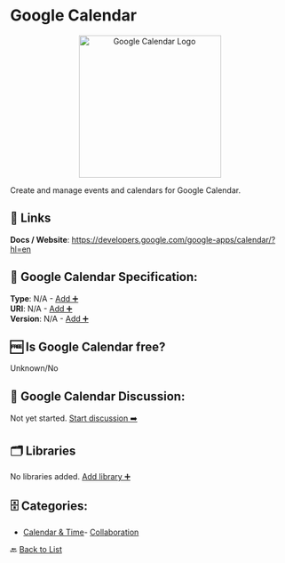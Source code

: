 # Google Calendar
<p align="center">
    <img width="256" src="https://raw.githubusercontent.com/apis-list/apis-list/main/apis/google-calendar-api/logo_256x256.png" alt="Google Calendar Logo"/>
</p>
Create and manage events and calendars for Google Calendar. 

##  🔗 Links
**Docs / Website**: https://developers.google.com/google-apps/calendar/?hl=en

## 🧬 Google Calendar Specification:
**Type**: N/A - [Add ➕](https://github.com/apis-list/apis-list/edit/main/apis/google-calendar-api/google-calendar-api.yaml)  
**URI**: N/A - [Add ➕](https://github.com/apis-list/apis-list/edit/main/apis/google-calendar-api/google-calendar-api.yaml)  
**Version**: N/A - [Add ➕](https://github.com/apis-list/apis-list/edit/main/apis/google-calendar-api/google-calendar-api.yaml)

## 🆓 Is Google Calendar free?
 Unknown/No 

## 💬 Google Calendar Discussion:
Not yet started. [Start discussion ➡️](https://github.com/apis-list/apis-list/discussions/new)

## 🗂️ Libraries

No libraries added. [Add library ➕](https://github.com/apis-list/apis-list/edit/main/apis/google-calendar-api/google-calendar-api.yaml)    


## 🗄️ Categories:
- [Calendar & Time](https://github.com/apis-list/apis-list#calendar--time-)- [Collaboration](https://github.com/apis-list/apis-list#collaboration-)

🔙  [Back to List](https://github.com/apis-list/apis-list)
